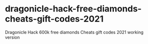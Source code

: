 # dragonicle-hack-free-diamonds-cheats-gift-codes-2021
Dragonicle Hack 600k free diamonds Cheats gift codes 2021 working version
